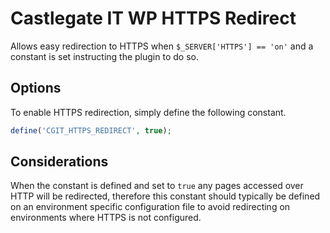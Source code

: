 # Castlegate IT WP HTTPS Redirect #

Allows easy redirection to HTTPS when `$_SERVER['HTTPS'] == 'on'` and a constant is set instructing the plugin to do so.

## Options ##

To enable HTTPS redirection, simply define the following constant.

~~~ php
define('CGIT_HTTPS_REDIRECT', true);
~~~

## Considerations ##

When the constant is defined and set to `true` any pages accessed over HTTP will be redirected, therefore this constant should typically be defined on an environment specific configuration file to avoid redirecting on environments where HTTPS is not configured.
